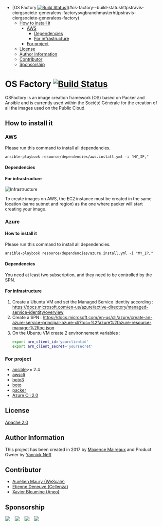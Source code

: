 <!-- TOC -->

- [OS Factory  [![Build Status](https://travis-ci.org/societe-generale/os-factory.svg?branch=master)](https://travis-ci.org/societe-generale/os-factory)](#os-factory--build-statushttpstravis-ciorgsociete-generaleos-factorysvgbranchmasterhttpstravis-ciorgsociete-generaleos-factory)
    - [How to install it](#how-to-install-it)
        - [AWS](#aws)
            - [Dependencies](#dependencies)
            - [For infrastructure](#for-infrastructure)
        - [For project](#for-project)
    - [License](#license)
    - [Author Information](#author-information)
    - [Contributor](#contributor)
    - [Sponsorship](#sponsorship)

<!-- /TOC -->

# OS Factory  [![Build Status](https://travis-ci.org/societe-generale/os-factory.svg?branch=master)](https://travis-ci.org/societe-generale/os-factory)
OSFactory is an image creation framework (OS) based on Packer and Ansible and is currently used within the Société Générale for the creation of all the images used on the Public Cloud.

## How to install it

### AWS
Please run this command to install all dependencies.

``` ansible-playbook resource/dependencies/aws.install.yml -i "MY_IP," ```

#### Dependencies
#### For infrastructure
![Infrastructure](resource/img/infrastructure.png)

To create images on AWS, the EC2 instance must be created in the same location (same subnet and region) as the one where packer will start creating your image.


### Azure

#### How to install it

Please run this command to install all dependencies.

``` ansible-playbook resource/dependencies/azure.install.yml -i "MY_IP," ```

#### Dependencies
You need at least two subscription, and they need to be controlled by the SPN.
#### For infrastructure

1. Create a Ubuntu VM and set the Managed Service Identity according :
    https://docs.microsoft.com/en-us/azure/active-directory/managed-service-identity/overview
1. Create a SPN :
    https://docs.microsoft.com/en-us/cli/azure/create-an-azure-service-principal-azure-cli?toc=%2fazure%2fazure-resource-manager%2ftoc.json
1. On the Ubuntu VM create 2 environnement variables :
    ```bash
    export arm_client_id='yourclientid'
    export arm_client_secret='yoursecret'
    ```
### For project
- [ansible](https://www.ansible.com/)>= 2.4
- [awscli](https://aws.amazon.com/en/cli/)
- [boto3](https://github.com/boto/boto3)
- [boto](https://github.com/boto/boto)
- [packer](https://www.packer.io/)
- [Azure Cli 2.0](https://docs.microsoft.com/en-us/cli/azure/install-azure-cli?view=azure-cli-latest)

## License

[Apache 2.0](LICENSE)

## Author Information

This project has been created in 2017 by [Maxence Maireaux](https://github.com/Flemzord/) and Product Owner by [Yannick Neff](https://github.com/yannickneff).

## Contributor
- [Aurélien Maury (WeScale)](https://github.com/aurelienmaury)
- [Etienne Deneuve (Cellenza)](https://github.com/EtienneDeneuve)
- [Xavier Bloumine (Aneo)](https://github.com/BloumineX)

## Sponsorship
[![](resource/img/logo_societe_generale.png)](https://www.societegenerale.fr/)&nbsp;&nbsp;&nbsp;
[![](resource/img/logo_microsoft.png)](https://www.microsoft.com/)&nbsp;&nbsp;&nbsp;
[![](resource/img/logo_wescale.png)](http://www.wescale.fr/)&nbsp;&nbsp;&nbsp;
[![](resource/img/logo_cellenza.png)](http://www.cellenza.com/)

